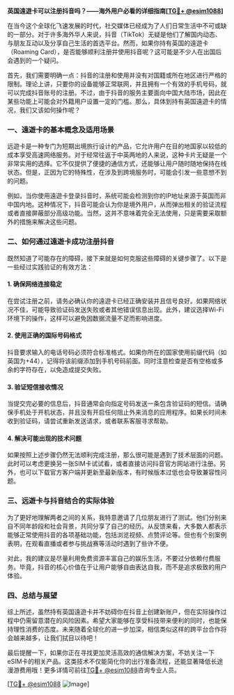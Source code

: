 **英国遠遊卡可以注册抖音吗？——海外用户必看的详细指南[[TG💪+ @esim1088](https://t.me/s/esim1088)]**

在当今这个全球化飞速发展的时代，社交媒体已经成为了人们日常生活中不可或缺的一部分。对于许多海外华人来说，抖音（TikTok）无疑是他们了解国内动态、与朋友互动以及分享自己生活的首选平台。然而，如果你持有英国的遠遊卡（Roaming Card），是否能够顺利注册并使用抖音呢？这可能是不少人在出国后会遇到的一个疑问。

首先，我们需要明确一点：抖音的注册和使用并没有对国籍或所在地区进行严格的限制。理论上讲，只要你的设备能够正常联网，并且拥有一个有效的手机号码，就可以完成抖音账号的注册。不过，由于抖音的服务主要面向中国大陆市场，因此在某些功能上可能会对外籍用户设置一定的门槛。那么，具体到持有英国遠遊卡的情况，我们又该如何操作呢？

### **一、遠遊卡的基本概念及适用场景**

远遊卡是一种专门为短期出境旅行设计的产品，它允许用户在目的地国家以较低的成本享受高速网络服务。对于经常往返于中英两地的人来说，这种卡片无疑是一个非常实用的选择。它不仅提供了便捷的通信方式，还能够让用户随时随地保持在线状态。但是，正因为它的特殊性，在涉及到跨境服务时，可能会引发一些意想不到的问题。

例如，当你使用遠遊卡登录抖音时，系统可能会检测到你的IP地址来源于英国而非中国内地。这种情况下，抖音可能会认为你是境外用户，从而弹出相关的验证流程或者直接屏蔽部分高级功能。当然，这并不意味着完全无法使用，只是需要采取额外的措施来解决这些问题。

### **二、如何通过遠遊卡成功注册抖音**

既然知道了可能存在的障碍，接下来就是如何克服这些障碍的关键步骤了。以下是一些经过实践验证的有效方法：

#### **1. 确保网络连接稳定**
在尝试注册之前，请务必确认你的遠遊卡已经正确安装并且信号良好。如果网络状况不佳，可能导致验证码发送失败或者其他错误信息出现。此外，建议选择Wi-Fi环境下的操作，这样可以避免因数据流量不足而影响进度。

#### **2. 使用正确的国际号码格式**
抖音要求输入的电话号码必须符合标准格式。如果你所在的国家使用前缀代码（如英国为+44），记得将该前缀添加到手机号码前面。同时注意检查是否有空格或多余的字符存在，以免造成提交失败。

#### **3. 验证短信接收情况**
当提交完必要的信息后，抖音通常会向指定号码发送一条包含验证码的短信。请确保手机处于开机状态，并且没有开启任何阻止外来消息的应用程序。如果长时间未收到验证码，请尝试重新发送请求，或者联系客服寻求帮助。

#### **4. 解决可能出现的技术问题**
如果按照上述步骤仍然无法顺利完成注册，那么很可能是遇到了技术层面的问题。此时可以考虑更换另一张SIM卡试试看，或者直接访问抖音官方网站进行注册。另外，也可以下载官方客户端并更新至最新版本，有时候版本过低也会导致兼容性问题。

### **三、远遊卡与抖音结合的实际体验**

为了更好地理解两者之间的关系，我特意邀请了几位朋友进行了测试。他们分别来自不同年龄段和社会背景，共同分享了自己的经历。从反馈来看，大多数人都表示能够正常使用抖音的各项基础功能，包括浏览视频、点赞评论等。但也有个别案例表明，在观看直播或者参与挑战赛等活动时遇到了些许不便。

对此，我的建议是尽量利用免费资源丰富自己的娱乐生活，不要过分依赖付费服务。毕竟，抖音的核心价值在于让用户能够自由表达自我，而不是追求极致的用户体验。

### **四、总结与展望**

综上所述，虽然持有英国遠遊卡并不妨碍你在抖音上创建新账户，但在实际操作过程中仍需留意潜在的风险因素。希望大家能够在享受科技带来便利的同时，也能保持理性消费的态度。未来随着全球化的进一步加深，相信类似这样的跨平台合作将会越来越多，让我们拭目以待吧！

最后提醒一下，如果你正在寻找更加灵活高效的通信解决方案，不妨关注一下eSIM卡的相关产品。这类技术不仅能简化你的出行准备流程，还能显著降低长途漫游费用哦！更多详情可前往[TG💪+ @esim1088](https://t.me/s/esim1088)咨询专业人员。

[[TG💪+ @esim1088](https://t.me/s/esim1088) ![Image](https://i.postimg.cc/4NQfJmqS/Snipaste-2025-05-13-00-14-12.png)]